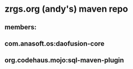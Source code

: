 zrgs.org (andy's) maven repo
============================

members:
--------
com.anasoft.os:daofusion-core
-----------------------------
org.codehaus.mojo:sql-maven-plugin
----------------------------------
